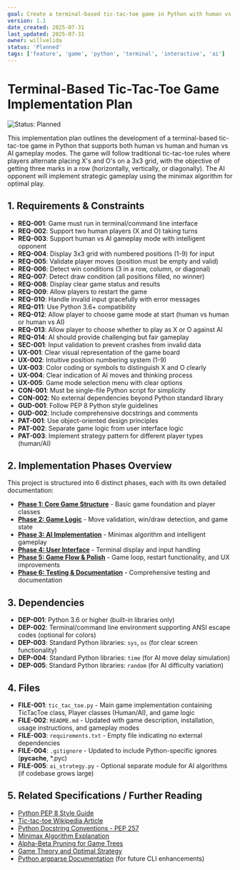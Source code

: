 ```yaml
---
goal: Create a terminal-based tic-tac-toe game in Python with human vs human and human vs AI gameplay modes
version: 1.1
date_created: 2025-07-31
last_updated: 2025-07-31
owner: willvelida
status: 'Planned'
tags: ['feature', 'game', 'python', 'terminal', 'interactive', 'ai']
---
```


# Terminal-Based Tic-Tac-Toe Game Implementation Plan

![Status: Planned](https://img.shields.io/badge/status-Planned-blue)

This implementation plan outlines the development of a terminal-based tic-tac-toe game in Python that supports both human vs human and human vs AI gameplay modes. The game will follow traditional tic-tac-toe rules where players alternate placing X's and O's on a 3x3 grid, with the objective of getting three marks in a row (horizontally, vertically, or diagonally). The AI opponent will implement strategic gameplay using the minimax algorithm for optimal play.

## 1. Requirements & Constraints

- **REQ-001**: Game must run in terminal/command line interface
- **REQ-002**: Support two human players (X and O) taking turns
- **REQ-003**: Support human vs AI gameplay mode with intelligent opponent
- **REQ-004**: Display 3x3 grid with numbered positions (1-9) for input
- **REQ-005**: Validate player moves (position must be empty and valid)
- **REQ-006**: Detect win conditions (3 in a row, column, or diagonal)
- **REQ-007**: Detect draw condition (all positions filled, no winner)
- **REQ-008**: Display clear game status and results
- **REQ-009**: Allow players to restart the game
- **REQ-010**: Handle invalid input gracefully with error messages
- **REQ-011**: Use Python 3.6+ compatibility
- **REQ-012**: Allow player to choose game mode at start (human vs human or human vs AI)
- **REQ-013**: Allow player to choose whether to play as X or O against AI
- **REQ-014**: AI should provide challenging but fair gameplay
- **SEC-001**: Input validation to prevent crashes from invalid data
- **UX-001**: Clear visual representation of the game board
- **UX-002**: Intuitive position numbering system (1-9)
- **UX-003**: Color coding or symbols to distinguish X and O clearly
- **UX-004**: Clear indication of AI moves and thinking process
- **UX-005**: Game mode selection menu with clear options
- **CON-001**: Must be single-file Python script for simplicity
- **CON-002**: No external dependencies beyond Python standard library
- **GUD-001**: Follow PEP 8 Python style guidelines
- **GUD-002**: Include comprehensive docstrings and comments
- **PAT-001**: Use object-oriented design principles
- **PAT-002**: Separate game logic from user interface logic
- **PAT-003**: Implement strategy pattern for different player types (human/AI)

## 2. Implementation Phases Overview

This project is structured into 6 distinct phases, each with its own detailed documentation:

- **[Phase 1: Core Game Structure](phase-1-core-game-structure.md)** - Basic game foundation and player classes
- **[Phase 2: Game Logic](phase-2-game-logic.md)** - Move validation, win/draw detection, and game state
- **[Phase 3: AI Implementation](phase-3-ai-implementation.md)** - Minimax algorithm and intelligent gameplay
- **[Phase 4: User Interface](phase-4-user-interface.md)** - Terminal display and input handling
- **[Phase 5: Game Flow & Polish](phase-5-game-flow-polish.md)** - Game loop, restart functionality, and UX improvements
- **[Phase 6: Testing & Documentation](phase-6-testing-documentation.md)** - Comprehensive testing and documentation

## 3. Dependencies

- **DEP-001**: Python 3.6 or higher (built-in libraries only)
- **DEP-002**: Terminal/command line environment supporting ANSI escape codes (optional for colors)
- **DEP-003**: Standard Python libraries: `sys`, `os` (for clear screen functionality)
- **DEP-004**: Standard Python libraries: `time` (for AI move delay simulation)
- **DEP-005**: Standard Python libraries: `random` (for AI difficulty variation)

## 4. Files

- **FILE-001**: `tic_tac_toe.py` - Main game implementation containing TicTacToe class, Player classes (Human/AI), and game logic
- **FILE-002**: `README.md` - Updated with game description, installation, usage instructions, and gameplay modes
- **FILE-003**: `requirements.txt` - Empty file indicating no external dependencies
- **FILE-004**: `.gitignore` - Updated to include Python-specific ignores (__pycache__, *.pyc)
- **FILE-005**: `ai_strategy.py` - Optional separate module for AI algorithms (if codebase grows large)

## 5. Related Specifications / Further Reading

- [Python PEP 8 Style Guide](https://pep8.org/)
- [Tic-tac-toe Wikipedia Article](https://en.wikipedia.org/wiki/Tic-tac-toe)
- [Python Docstring Conventions - PEP 257](https://www.python.org/dev/peps/pep-0257/)
- [Minimax Algorithm Explanation](https://en.wikipedia.org/wiki/Minimax)
- [Alpha-Beta Pruning for Game Trees](https://en.wikipedia.org/wiki/Alpha%E2%80%93beta_pruning)
- [Game Theory and Optimal Strategy](https://en.wikipedia.org/wiki/Game_theory)
- [Python argparse Documentation](https://docs.python.org/3/library/argparse.html) (for future CLI enhancements)

